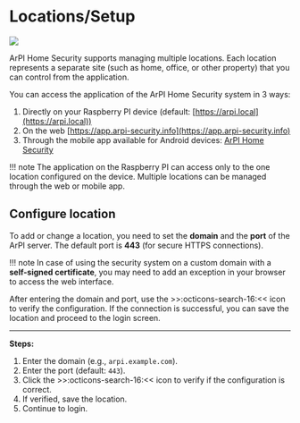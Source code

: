 # Locations/Setup
<img src="https://img.shields.io/badge/Access-User-orange?style=square">

ArPI Home Security supports managing multiple locations. Each location represents a separate site (such as home, office, or other property) that you can control from the application.

You can access the application of the ArPI Home Security system in 3 ways:

1. Directly on your Raspberry PI device (default: [https://arpi.local](https://arpi.local))
1. On the web [https://app.arpi-security.info](https://app.arpi-security.info)
2. Through the mobile app available for Android devices: [ArPI Home Security](https://play.google.com/store/apps/details?id=com.arpi.webapplication)


!!! note
    The application on the Raspberry PI can access only to the one location configured on the device.
    Multiple locations can be managed through the web or mobile app.


## Configure location

To add or change a location, you need to set the **domain** and the **port** of the ArPI server. The default port is **443** (for secure HTTPS connections).

!!! note
    In case of using the security system on a custom domain with a **self-signed certificate**,
    you may need to add an exception in your browser to access the web interface.

After entering the domain and port, use the >>:octicons-search-16:<< icon to verify the configuration. If the connection is successful, you can save the location and proceed to the login screen.

---
**Steps:**

1. Enter the domain (e.g., `arpi.example.com`).
2. Enter the port (default: `443`).
3. Click the >>:octicons-search-16:<< icon to verify if the configuration is correct.
4. If verified, save the location.
5. Continue to login.

